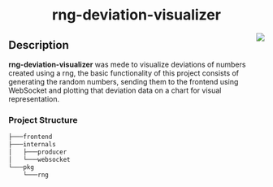 <h1 align="center">rng-deviation-visualizer</h1>
<img src="https://img.shields.io/badge/go-%2300ADD8.svg?&style=for-the-badge&logo=go&logoColor=white"  align="right" position="absolute">

## Description

**rng-deviation-visualizer** was mede to visualize deviations of numbers created using a rng, the basic functionality of this project consists of generating the random numbers, sending them to the frontend using WebSocket and plotting that deviation data on a chart for visual representation.

### Project Structure

```bash
├───frontend
├───internals
│   ├───producer
│   └───websocket
└───pkg
    └───rng
```